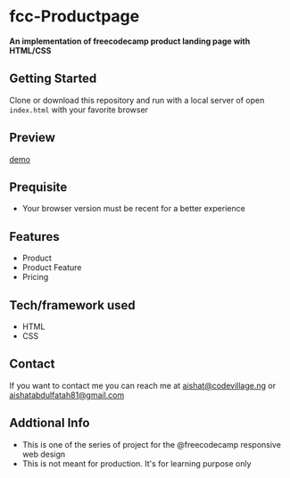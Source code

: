 # fcc-Productpage
**An implementation of freecodecamp product landing page with HTML/CSS**

## Getting Started
Clone or download this repository and run with a local server of open `index.html` with your favorite browser

## Preview
[demo](https://fcc-productpage.netlify.app/)
## Prequisite
- Your browser version must be recent for a better experience

## Features
- Product 
-  Product Feature
- Pricing
## Tech/framework used
- HTML
- CSS


## Contact
If you want to contact me you can reach me at aishat@codevillage.ng or aishatabdulfatah81@gmail.com

## Addtional Info
- This is one of the series of project for the @freecodecamp responsive web design 
- This is not meant for production. It's for learning purpose only 
